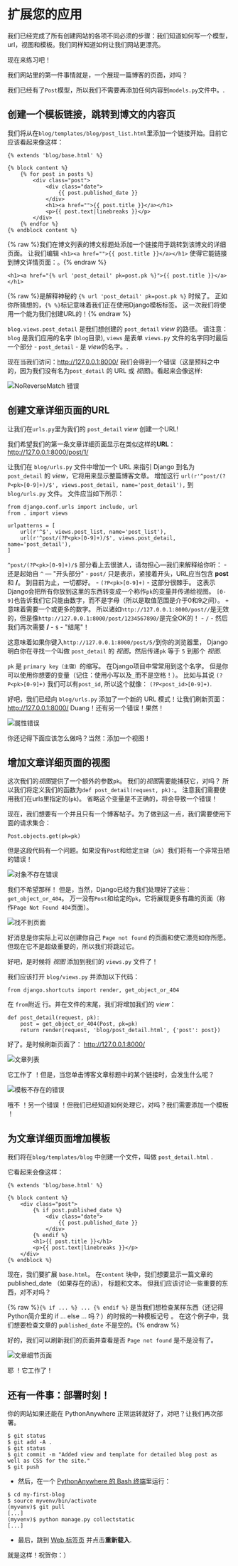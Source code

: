 # 扩展您的应用

我们已经完成了所有创建网站的各项不同必须的步骤：我们知道如何写一个模型，url，视图和模板。我们同样知道如何让我们网站更漂亮。

现在来练习吧！

我们网站里的第一件事情就是，一个展现一篇博客的页面，对吗？

我们已经有了`Post`模型，所以我们不需要再添加任何内容到`models.py`文件中。.

## 创建一个模板链接，跳转到博文的内容页

我们将从在`blog/templates/blog/post_list.html`里添加一个链接开始。目前它应该看起来像这样：

    {% extends 'blog/base.html' %}
    
    {% block content %}
        {% for post in posts %}
            <div class="post">
                <div class="date">
                    {{ post.published_date }}
                </div>
                <h1><a href="">{{ post.title }}</a></h1>
                <p>{{ post.text|linebreaks }}</p>
            </div>
        {% endfor %}
    {% endblock content %}
    
    

{% raw %}我们在博文列表的博文标题处添加一个链接用于跳转到该博文的详细页面。 让我们编辑 `<h1><a href="">{{ post.title }}</a></h1>` 使得它能链接到博文详情页面：。{% endraw %}

    <h1><a href="{% url 'post_detail' pk=post.pk %}">{{ post.title }}</a></h1>
    

{% raw %}是解释神秘的 `{% url 'post_detail' pk=post.pk %}` 时候了。 正如你所猜想的，`{% %}`标记意味着我们正在使用Django模板标签。 这一次我们将使用一个能为我们创建URL的！{% endraw %}

`blog.views.post_detail` 是我们想创建的 `post_detail` *view* 的路径。 请注意：`blog` 是我们应用的名字 (`blog`目录), `views` 是表单 `views.py` 文件的名字同时最后一个部分 - `post_detail` - 是 *view*的名字。.

现在当我们访问：http://127.0.0.1:8000/ 我们会得到一个错误（这是预料之中的，因为我们没有名为`post_detail` 的 URL 或 *视图*)。看起来会像这样:

![NoReverseMatch 错误][1]

 [1]: images/no_reverse_match2.png

## 创建文章详细页面的URL

让我们在`urls.py`里为我们的 `post_detail` *view* 创建一个URL!

我们希望我们的第一条文章详细页面显示在类似这样的**URL**： http://127.0.0.1:8000/post/1/

让我们在 `blog/urls.py` 文件中增加一个 URL 来指引 Django 到名为 `post_detail` 的 *view*，它将用来显示整篇博客文章。 增加这行 `url(r'^post/(?P<pk>[0-9]+)/$', views.post_detail, name='post_detail'),` 到 `blog/urls.py` 文件。 文件应当如下所示：

    from django.conf.urls import include, url
    from . import views
    
    urlpatterns = [
        url(r'^$', views.post_list, name='post_list'),
        url(r'^post/(?P<pk>[0-9]+)/$', views.post_detail, name='post_detail'),
    ]
    

`^post/(?P<pk>[0-9]+)/$` 部分看上去很骇人，请勿担心—我们来解释给你听： - 还是起始自 `^` — "开头部分" - `post/` 只是表示，紧接着开头，URL应当包含 **post** 和 **/**。 到目前为止，一切都好。 - `(?P<pk>[0-9]+)` - 这部分很棘手。 这表示Django会把所有你放到这里的东西转变成一个称作`pk`的变量并传递给视图。 `[0-9]`也告诉我们它只能由数字，而不是字母（所以是取值范围是介于0和9之间）。 `+` 意味着需要一个或更多的数字。 所以诸如`http://127.0.0.1:8000/post//`是无效的，但是像`http://127.0.0.1:8000/post/1234567890/`是完全OK的！ - `/` - 然后我们再次需要 **/** - `$` - "结尾"！

这意味着如果你键入`http://127.0.0.1:8000/post/5/`到你的浏览器里， Django 明白你在寻找一个叫做 `post_detail` 的 *视图*，然后传递`pk` 等于 `5` 到那个 *视图*.

`pk` 是 `primary key（主键）`的缩写。 在Django项目中常常用到这个名字。 但是你可以使用你想要的变量（记住：使用小写以及`_`而不是空格！）。 比如与其说 `(?P<pk>[0-9]+)` 我们可以有`post_id`, 所以这个就像： `(?P<post_id>[0-9]+)`.

好吧，我们已经向 `blog/urls.py` 添加了一个新的 URL 模式！让我们刷新页面： http://127.0.0.1:8000/ Duang！还有另一个错误！果然！

![属性错误][2]

 [2]: images/attribute_error2.png

你还记得下面应该怎么做吗？当然：添加一个视图！

## 增加文章详细页面的视图

这次我们的*视图*提供了一个额外的参数`pk`。 我们的*视图*需要能捕获它，对吗？ 所以我们将定义我们的函数为`def post_detail(request, pk):`。 注意我们需要使用我们在urls里指定的(`pk`)。 省略这个变量是不正确的，将会导致一个错误！

现在，我们想要有一个并且只有一个博客帖子。为了做到这一点，我们需要使用下面的请求集合：

    Post.objects.get(pk=pk)
    

但是这段代码有一个问题。如果没有`Post`和给定`主键`（`pk`）我们将有一个非常丑陋的错误！

![对象不存在错误][3]

 [3]: images/does_not_exist2.png

我们不希望那样！ 但是，当然，Django已经为我们处理好了这些：`get_object_or_404`。 万一没有`Post`和给定的`pk`，它将展现更多有趣的页面（称作`Page Not Found 404`页面）。

![找不到页面][4]

 [4]: images/404_2.png

好消息是你实际上可以创建你自己 `Page not found` 的页面和使它漂亮如你所愿。但现在它不是超级重要的，所以我们将跳过它。

好吧，是时候将 *视图* 添加到我们的 `views.py` 文件了！

我们应该打开 `blog/views.py` 并添加以下代码：

    from django.shortcuts import render, get_object_or_404
    

在 `from`附近 行。并在文件的末尾，我们将增加我们的 *view*：

    def post_detail(request, pk):
        post = get_object_or_404(Post, pk=pk)
        return render(request, 'blog/post_detail.html', {'post': post})
    

好了。是时候刷新页面了： http://127.0.0.1:8000/

![文章列表][5]

 [5]: images/post_list2.png

它工作了 ！但是，当您单击博客文章标题中的某个链接时，会发生什么呢？

![模板不存在的错误][6]

 [6]: images/template_does_not_exist2.png

哦不 ！另一个错误 ！但我们已经知道如何处理它，对吗？我们需要添加一个模板 ！

## 为文章详细页面增加模板

我们将在`blog/templates/blog` 中创建一个文件，叫做 `post_detail.html` .

它看起来会像这样：

    {% extends 'blog/base.html' %}
    
    {% block content %}
        <div class="post">
            {% if post.published_date %}
                <div class="date">
                    {{ post.published_date }}
                </div>
            {% endif %}
            <h1>{{ post.title }}</h1>
            <p>{{ post.text|linebreaks }}</p>
        </div>
    {% endblock %}
    

现在，我们要扩展 `base.html`。 在`content` 块中，我们想要显示一篇文章的published_date （如果存在的话）， 标题和文本。 但我们应该讨论一些重要的东西，对不对吗？

{% raw %}`{% if ... %} ... {% endif %}` 是当我们想检查某样东西（还记得Python简介里的 if ... else ... 吗？）的时候的一种模板记号 。 在这个例子中，我们想要检查文章的 `published_date` 不是空的。{% endraw %}

好的，我们可以刷新我们的页面并查看是否 `Page not found` 是不是没有了。

![文章细节页面][7]

 [7]: images/post_detail2.png

耶 ！它工作了！

## 还有一件事：部署时刻！

你的网站如果还能在 PythonAnywhere 正常运转就好了，对吧？让我们再次部署。

    $ git status
    $ git add -A .
    $ git status
    $ git commit -m "Added view and template for detailed blog post as well as CSS for the site."
    $ git push
    

*   然后，在一个 [PythonAnywhere 的 Bash 终端][8]里运行：

 [8]: https://www.pythonanywhere.com/consoles/

    $ cd my-first-blog
    $ source myvenv/bin/activate
    (myvenv)$ git pull
    [...]
    (myvenv)$ python manage.py collectstatic
    [...]
    

*   最后，跳到 [Web 标签页][9] 并点击**重新载入**.

 [9]: https://www.pythonanywhere.com/web_app_setup/

就是这样！祝贺你：）
